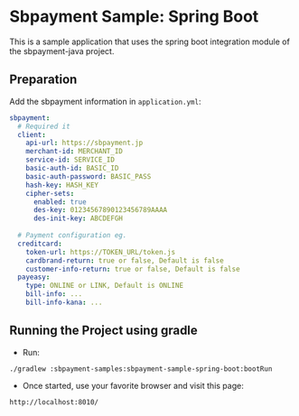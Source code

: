 # Sbpayment Sample: Spring Boot

This is a sample application that uses the spring boot integration module of the sbpayment-java project.

## Preparation

Add the sbpayment information in `application.yml`:

```yaml
sbpayment:
  # Required it
  client:
    api-url: https://sbpayment.jp
    merchant-id: MERCHANT_ID
    service-id: SERVICE_ID
    basic-auth-id: BASIC_ID
    basic-auth-password: BASIC_PASS
    hash-key: HASH_KEY
    cipher-sets:
      enabled: true
      des-key: 01234567890123456789AAAA
      des-init-key: ABCDEFGH
      
  # Payment configuration eg.
  creditcard:
    token-url: https://TOKEN_URL/token.js
    cardbrand-return: true or false, Default is false
    customer-info-return: true or false, Default is false
  payeasy:
    type: ONLINE or LINK, Default is ONLINE
    bill-info: ...
    bill-info-kana: ...
```

## Running the Project using gradle

- Run:
```
./gradlew :sbpayment-samples:sbpayment-sample-spring-boot:bootRun
```

- Once started, use your favorite browser and visit this page:
```
http://localhost:8010/
```
